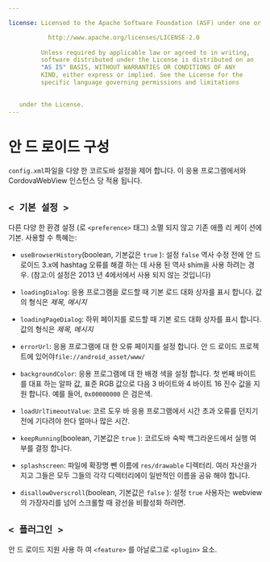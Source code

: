 ```yaml
---

license: Licensed to the Apache Software Foundation (ASF) under one or more contributor license agreements. See the NOTICE file distributed with this work for additional information regarding copyright ownership. The ASF licenses this file to you under the Apache License, Version 2.0 (the "License"); you may not use this file except in compliance with the License. You may obtain a copy of the License at

           http://www.apache.org/licenses/LICENSE-2.0
    
         Unless required by applicable law or agreed to in writing,
         software distributed under the License is distributed on an
         "AS IS" BASIS, WITHOUT WARRANTIES OR CONDITIONS OF ANY
         KIND, either express or implied. See the License for the
         specific language governing permissions and limitations
    

   under the License.
---
```


# 안 드 로이드 구성

`config.xml`파일을 다양 한 코르도바 설정을 제어 합니다. 이 응용 프로그램에서와 CordovaWebView 인스턴스 당 적용 됩니다.

## `< 기본 설정 >`

다른 다양 한 환경 설정 (로 `<preference>` 태그) 소멸 되지 않고 기존 애플 리 케이 션에 기본. 사용할 수 특혜는:

*   `useBrowserHistory`(boolean, 기본값은 `true` ): 설정 `false` 역사 수정 전에 안 드 로이드 3.x에 hashtag 오류를 해결 하는 데 사용 된 역사 shim을 사용 하려는 경우. (참고:이 설정은 2013 년 4에서에서 사용 되지 않는 것입니다)

*   `loadingDialog`: 응용 프로그램을 로드할 때 기본 로드 대화 상자를 표시 합니다. 값의 형식은 *제목, 메시지*

*   `loadingPageDialog`: 하위 페이지를 로드할 때 기본 로드 대화 상자를 표시 합니다. 값의 형식은 *제목, 메시지*

*   `errorUrl`: 응용 프로그램에 대 한 오류 페이지를 설정 합니다. 안 드 로이드 프로젝트에 있어야`file://android_asset/www/`

*   `backgroundColor`: 응용 프로그램에 대 한 배경 색을 설정 합니다. 첫 번째 바이트를 대표 하는 알파 값, 표준 RGB 값으로 다음 3 바이트와 4 바이트 16 진수 값을 지원 합니다. 예를 들어, `0x00000000` 은 검은색.

*   `loadUrlTimeoutValue`: 코르 도우 바 응용 프로그램에서 시간 초과 오류를 던지기 전에 기다려야 한다 얼마나 많은 시간.

*   `keepRunning`(boolean, 기본값은 `true` ): 코르도바 숙박 백그라운드에서 실행 여부를 결정 합니다.

*   `splashscreen`: 파일에 확장명 뺀 이름에 `res/drawable` 디렉터리. 여러 자산을가지고 그들은 모두 그들의 각각 디렉터리에이 일반적인 이름을 공유 해야 합니다.

*   `disallowOverscroll`(boolean, 기본값은 `false` ): 설정 `true` 사용자는 webview의 가장자리를 넘어 스크롤할 때 광선을 비활성화 하려면.

## `< 플러그인 >`

안 드 로이드 지원 사용 하 여 `<feature>` 를 아날로그로 `<plugin>` 요소.